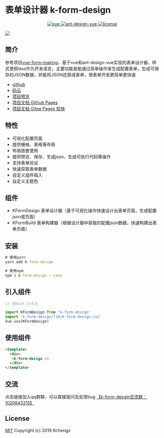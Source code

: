 # 表单设计器 k-form-design

<p align="center">
  <a href="https://github.com/vuejs/vue">
    <img src="https://img.shields.io/badge/vue-2.6.10-brightgreen.svg" alt="vue">
  </a>
  <a href="https://github.com/vueComponent/ant-design-vue">
    <img src="https://img.shields.io/badge/Ant%20Design%20Vue-1.5.0%20rc4-blue" alt="ant-design-vue">
  </a>
  <a href="https://github.com/Kchengz/k-form-design/blob/master/LICENSE">
    <img src="https://img.shields.io/github/license/mashape/apistatus.svg" alt="license">
  </a>
</p>

![](http://cdn.kcz66.com/demo.gif)

## 简介

参考项目[vue-form-making](https://github.com/GavinZhuLei/vue-form-making)，基于vue和ant-design-vue实现的表单设计器，样式使用less作为开发语言，主要功能是能通过简单操作来生成配置表单，生成可保存的JSON数据，并能将JSON还原成表单，使表单开发更简单更快速

- [github](https://github.com/Kchengz/k-form-design)
- [码云](https://gitee.com/kcz66/k-form-design)
- [项目预览](http://cdn.kcz66.com/k-form-design.html)
- [项目文档 Github Pages](https://kchengz.github.io/k-form-design/)
- [项目文档 Gitee Pages 较快](http://kcz66.gitee.io/k-form-design/#/)

## 特性
- 可视化配置页面
- 提供栅格、表格等布局
- 布局嵌套使用
- 提供预览、保存、生成json、生成可执行代码等操作
- 支持表单验证
- 快速获取表单数据
- 自定义组件插入
- 自定义主题色

## 组件
- KFormDesign 表单设计器（基于可视化操作快速设计出表单页面，生成配置json或页面）
- KFormBuild 表单构建器（根据设计器中获取的配置json数据，快速构建出表单页面）



## 安装
```cmd
# 使用yarn 
yarn add k-form-design

# 使用npm 
npm i k-form-design --save
```

## 引入组件
``` javascript
// 在main.js引入

import KFormDesign from 'k-form-design'
import 'k-form-design/lib/k-form-design.css'
Vue.use(KFormDesign)
```

## 使用组件
``` html
<template>
  <div>
   <k-form-design />
  </div>
</template>
```

## 交流
点击链接加入qq群聊，可以直接提问及反馈bug
[【k-form-desgin交流群：1020643215】](https://jq.qq.com/?_wv=1027&k=5BeoFAr)

License
---
[MIT](https://github.com/Kchengz/k-form-design/blob/master/LICENSE)
Copyright (c) 2019 Kchengz

